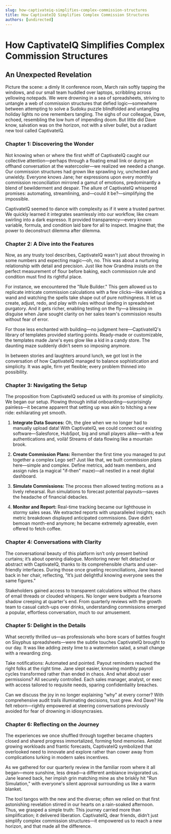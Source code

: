 ```yaml
---
slug: how-captivateiq-simplifies-complex-commission-structures
title: How CaptivateIQ Simplifies Complex Commission Structures
authors: [undirected]
---
```



# How CaptivateIQ Simplifies Complex Commission Structures

## An Unexpected Revelation

Picture the scene: a dimly lit conference room, March rain softly tapping the windows, and our small team huddled over laptops, scribbling across yellowing notepads. We were drowning in a sea of spreadsheets, striving to untangle a web of commission structures that defied logic—somewhere between attempting to solve a Sudoku puzzle blindfolded and untangling holiday lights no one remembers tangling. The sighs of our colleague, Dave, echoed, resembling the low hum of impending doom. But little did Dave know, salvation was on the horizon, not with a silver bullet, but a radiant new tool called CaptivateIQ.

### Chapter 1: Discovering the Wonder

Not knowing when or where the first whiff of CaptivateIQ caught our collective attention—perhaps through a floating email link or during an offhand conversation at the watercooler—we realized we needed a change. Our commission structures had grown like sprawling ivy, unchecked and unwieldy. Everyone knows Jane; her expressions upon every monthly commission reconciliation mirrored a gamut of emotions, predominantly a blend of bewilderment and despair. The allure of CaptivateIQ whispered promises: automating, streamlining, and—could it be?—simplifying the impossible.

CaptivateIQ seemed to dance with complexity as if it were a trusted partner. We quickly learned it integrates seamlessly into our workflow, like cream swirling into a dark espresso. It provided transparency—every known variable, formula, and condition laid bare for all to inspect. Imagine that; the power to deconstruct dilemma after dilemma.

### Chapter 2: A Dive into the Features

Now, as any trusty tool describes, CaptivateIQ wasn't just about throwing in some numbers and expecting magic—oh, no. This was about a nurturing relationship with detail and precision. Just like how Grandma insists on the perfect measurement of flour before baking, each commission rule and condition must find its rightful place.

For instance, we encountered the "Rule Builder." This gem allowed us to replicate intricate commission calculations with a few clicks—like wielding a wand and watching the spells take shape out of pure nothingness. It let us create, adjust, redo, and play with rules without landing in spreadsheet purgatory. And it gets richer, enabling testing on the fly—a blessing in disguise when Jane sought clarity on her sales team's commission results without fear of error.

For those less enchanted with building—no judgment here—CaptivateIQ's library of templates provided starting points. Ready-made or customizable, the templates made Jane's eyes glow like a kid in a candy store. The daunting maze suddenly didn’t seem so imposing anymore.

In between stories and laughters around lunch, we got lost in the conversation of how CaptivateIQ managed to balance sophistication and simplicity. It was agile, firm yet flexible; every problem thinned into possibility.

### Chapter 3: Navigating the Setup

The proposition from CaptivateIQ seduced us with its promise of simplicity. We began our setup. Plowing through initial onboarding—surprisingly painless—it became apparent that setting up was akin to hitching a new ride: exhilarating yet smooth. 

1. **Integrate Data Sources:** Oh, the glee when we no longer had to manually upload data! With CaptivateIQ, we could connect our existing software—Salesforce, HubSpot, big and small players alike—with a few authentications and, voilà! Streams of data flowing like a mountain brook.

2. **Create Commission Plans:** Remember the first time you managed to put together a complex Lego set? Just like that, we built commission plans here—simple and complex. Define metrics, add team members, and assign rules (a magical "if-then" maze)—all nestled in a neat digital dashboard.

3. **Simulate Commissions:** The process then allowed testing motions as a lively rehearsal. Run simulations to forecast potential payouts—saves the headache of financial debacles.

4. **Monitor and Report:** Real-time tracking became our lighthouse in stormy sales seas. We extracted reports with unparalleled insights; each metric breakdown displayed anticipated commissions. Dave didn’t bemoan month-end anymore; he became extremely agreeable, even offered to fetch coffee.

### Chapter 4: Conversations with Clarity

The conversational beauty of this platform isn’t only present behind curtains; it’s about opening dialogue. Monitoring never felt detached or abstract with CaptivateIQ, thanks to its comprehensible charts and user-friendly interfaces. During those once grueling reconciliations, Jane leaned back in her chair, reflecting, "It’s just delightful knowing everyone sees the same figures."

Stakeholders gained access to transparent calculations without the chaos of email threads or clouded whispers. No longer were budgets a fearsome shadow creeping at quarter's end. From quarterly reviews with the growth team to casual catch-ups over drinks, understanding commissions emerged a popular, effortless conversation, much to our amusement.

### Chapter 5: Delight in the Details

What secretly thrilled us—as professionals who bore scars of battles fought on Sisyphus spreadsheets—were the subtle touches CaptivateIQ brought to our day. It was like adding zesty lime to a watermelon salad, a small change with a rewarding zing.

Take notifications: Automated and pointed. Payout reminders reached the right folks at the right time. Jane slept easier, knowing monthly payroll cycles transformed rather than ended in chaos. And what about user permissions? All securely controlled. Each sales manager, analyst, or exec with access tailored to requisite needs, sparing confidentiality breaches.

Can we discuss the joy in no longer explaining "why" at every corner? With comprehensive audit trails illuminating decisions, trust grew. And Dave? He felt reborn—rightly empowered at steering conversations previously avoided for fear of drowning in idiosyncrasies.

### Chapter 6: Reflecting on the Journey

The experiences we once shuffled through together became chapters closed and shared progress immortalized, forming fond memories. Amidst growing workloads and frantic forecasts, CaptivateIQ symbolized that overlooked need to innovate and explore rather than cower away from complications lurking in modern sales incentives.

As we gathered for our quarterly review in the familiar room where it all began—more sunshine, less dread—a different ambiance invigorated us. Jane leaned back, her impish grin matching mine as she briskly hit "Run Simulation," with everyone's silent approval surrounding us like a warm blanket.

The tool tangos with the new and the diverse; often we relied on that first astonishing revelation stirred in our hearts on a rain-soaked afternoon. Thus, we grasped a simple truth: This journey carried more than simplification; it delivered liberation. CaptivateIQ, dear friends, didn’t just simplify complex commission structures—it empowered us to reach a new horizon, and that made all the difference.
